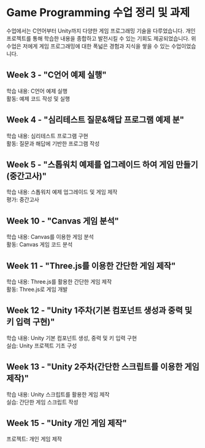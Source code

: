 # Game Programming 수업 정리 및 과제
수업에서는 C언어부터 Unity까지 다양한 게임 프로그래밍 기술을 다루었습니다. 개인 프로젝트를 통해 학습한 내용을 종합하고 발전시킬 수 있는 기회도 제공되었습니다. 위 수업은 저에게 게임 프로그래밍에 대한 폭넓은 경험과 지식을 쌓을 수 있는 수업이었습니다.
## Week 3 - "C언어 예제 실행"
학습 내용: C언어 예제 실행<br>
활동: 예제 코드 작성 및 실행
## Week 4 - "심리테스트 질문&해답 프로그램 예제 분"
학습 내용: 심리테스트 프로그램 구현<br>
활동: 질문과 해답에 기반한 프로그램 작성
## Week 5 - "스톱워치 예제를 업그레이드 하여 게임 만들기(중간고사)"
학습 내용: 스톱워치 예제 업그레이드 및 게임 제작<br>
평가: 중간고사
## Week 10 - "Canvas 게임 분석"
학습 내용: Canvas를 이용한 게임 분석<br>
활동: Canvas 게임 코드 분석
## Week 11 - "Three.js를 이용한 간단한 게임 제작"
학습 내용: Three.js를 활용한 간단한 게임 제작<br>
활동: Three.js로 게임 개발
## Week 12 - "Unity 1주차(기본 컴포넌트 생성과 중력 및 키 입력 구현)"
학습 내용: Unity 기본 컴포넌트 생성, 중력 및 키 입력 구현<br>
실습: Unity 프로젝트 기초 구성
## Week 13 - "Unity 2주차(간단한 스크립트를 이용한 게임 제작)"
학습 내용: Unity 스크립트를 활용한 게임 제작<br>
실습: 간단한 게임 스크립트 작성
## Week 15 - "Unity 개인 게임 제작"
프로젝트: 개인 게임 제작



